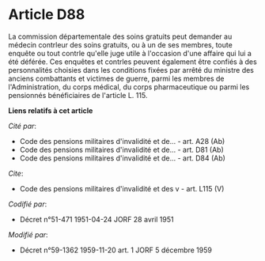 # Article D88

La commission départementale des soins gratuits peut demander au médecin contr<cb>leur des soins gratuits, ou à un de ses
membres, toute enquête ou tout contr<cb>le qu'elle juge utile à l'occasion d'une affaire qui lui a été déférée. Ces enquêtes
et contr<cb>les peuvent également être confiés à des personnalités choisies dans les conditions fixées par arrêté du ministre
des anciens combattants et victimes de guerre, parmi les membres de l'Administration, du corps médical, du corps
pharmaceutique ou parmi les pensionnés bénéficiaires de l'article L. 115.

</cb></cb></cb>

**Liens relatifs à cet article**

_Cité par_:

  - Code des pensions militaires d'invalidité et de... - art. A28 (Ab)
  - Code des pensions militaires d'invalidité et de... - art. D81 (Ab)
  - Code des pensions militaires d'invalidité et de... - art. D84 (Ab)

_Cite_:

  - Code des pensions militaires d'invalidité et des v - art. L115 (V)

_Codifié par_:

  - Décret n°51-471 1951-04-24 JORF 28 avril 1951

_Modifié par_:

  - Décret n°59-1362 1959-11-20 art. 1 JORF 5 décembre 1959
